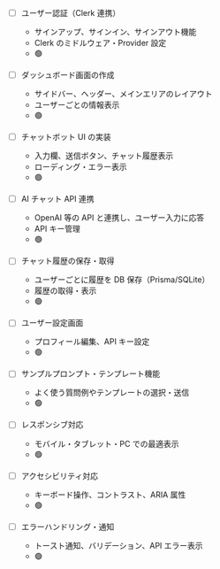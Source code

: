 - [ ] ユーザー認証（Clerk 連携）

  - サインアップ、サインイン、サインアウト機能
  - Clerk のミドルウェア・Provider 設定
  - 🟢

- [ ] ダッシュボード画面の作成

  - サイドバー、ヘッダー、メインエリアのレイアウト
  - ユーザーごとの情報表示
  - 🟢

- [ ] チャットボット UI の実装

  - 入力欄、送信ボタン、チャット履歴表示
  - ローディング・エラー表示
  - 🟢

- [ ] AI チャット API 連携

  - OpenAI 等の API と連携し、ユーザー入力に応答
  - API キー管理
  - 🟢

- [ ] チャット履歴の保存・取得

  - ユーザーごとに履歴を DB 保存（Prisma/SQLite）
  - 履歴の取得・表示
  - 🟢

- [ ] ユーザー設定画面

  - プロフィール編集、API キー設定
  - 🟢

- [ ] サンプルプロンプト・テンプレート機能

  - よく使う質問例やテンプレートの選択・送信
  - 🟢

- [ ] レスポンシブ対応

  - モバイル・タブレット・PC での最適表示
  - 🟢

- [ ] アクセシビリティ対応

  - キーボード操作、コントラスト、ARIA 属性
  - 🟢

- [ ] エラーハンドリング・通知
  - トースト通知、バリデーション、API エラー表示
  - 🟢
